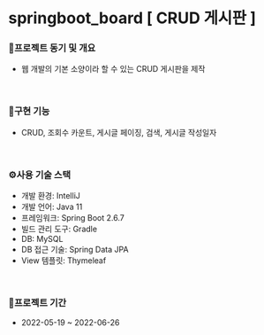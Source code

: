 # springboot_board [ CRUD 게시판 ]


### 📝프로젝트 동기 및 개요
- 웹 개발의 기본 소양이라 할 수 있는 CRUD 게시판을 제작
 <br/>

### 🎈구현 기능
- CRUD, 조회수 카운트, 게시글 페이징, 검색, 게시글 작성일자
<br/>

### ⚙사용 기술 스택
- 개발 환경: IntelliJ
- 개발 언어: Java 11
- 프레임워크: Spring Boot 2.6.7
- 빌드 관리 도구: Gradle
- DB: MySQL
- DB 접근 기술: Spring Data JPA
- View 템플릿: Thymeleaf
<br/>

### 📆프로젝트 기간
- 2022-05-19 ~ 2022-06-26
